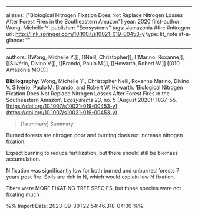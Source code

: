   
---
aliases: ["Biological Nitrogen Fixation Does Not Replace Nitrogen Losses After Forest Fires in the Southeastern Amazon"] 
year: 2020 
first-author: Wong, Michelle Y.
publisher: "Ecosystems" 
tags:   #amazonia      #fire      #nitrogen   
url: http://link.springer.com/10.1007/s10021-019-00453-y 
type: lit_note
at-a-glance: ""

--- 
authors: [[Wong, Michelle Y.]], [[Neill, Christopher]], [[Marino, Roxanne]], [[Silvério, Divino V.]], [[Brando, Paulo M.]], [[Howarth, Robert W.]]
[[010 Amazonia MOC]]  

**Bibliography:** Wong, Michelle Y., Christopher Neill, Roxanne Marino, Divino V. Silvério, Paulo M. Brando, and Robert W. Howarth. ‘Biological Nitrogen Fixation Does Not Replace Nitrogen Losses After Forest Fires in the Southeastern Amazon’. _Ecosystems_ 23, no. 5 (August 2020): 1037–55. [https://doi.org/10.1007/s10021-019-00453-y](https://doi.org/10.1007/s10021-019-00453-y). 

>[!summary] Summary
> 


Burned forests are nitrogen poor and burning does not increase nitrogen fixation. 

Expect burning to reduce fertilization, but there should still be biomass accumulation. 

N fixation was significantly low for both burned and unburned forests 7 years post fire. Soils are rich in N, which would explain low N fixation. 

There were MORE FIXATING TREE SPECIES, but those species were not fixating much

%% Import Date: 2023-09-30T22:54:46.318-04:00 %%
